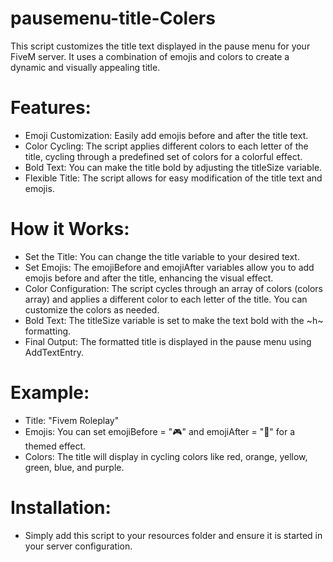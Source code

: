 # pausemenu-title-Colers
This script customizes the title text displayed in the pause menu for your FiveM server. It uses a combination of emojis and colors to create a dynamic and visually appealing title.

# Features:
* Emoji Customization: Easily add emojis before and after the title text.
* Color Cycling: The script applies different colors to each letter of the title, cycling through a predefined set of colors for a colorful effect.
* Bold Text: You can make the title bold by adjusting the titleSize variable.
* Flexible Title: The script allows for easy modification of the title text and emojis.

# How it Works:
* Set the Title: You can change the title variable to your desired text.
* Set Emojis: The emojiBefore and emojiAfter variables allow you to add emojis before and after the title, enhancing the visual effect.
* Color Configuration: The script cycles through an array of colors (colors array) and applies a different color to each letter of the title. You can customize the colors as needed.
* Bold Text: The titleSize variable is set to make the text bold with the ~h~ formatting.
* Final Output: The formatted title is displayed in the pause menu using AddTextEntry.

# Example:
* Title: "Fivem Roleplay"
* Emojis: You can set emojiBefore = "🎮" and emojiAfter = "🔧" for a themed effect.
* Colors: The title will display in cycling colors like red, orange, yellow, green, blue, and purple.

# Installation:
* Simply add this script to your resources folder and ensure it is started in your server configuration.

